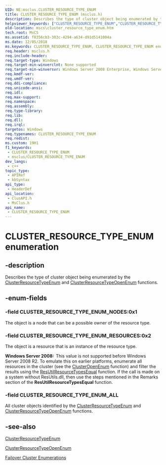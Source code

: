 ```yaml
---
UID: NE:msclus.CLUSTER_RESOURCE_TYPE_ENUM
title: CLUSTER_RESOURCE_TYPE_ENUM (msclus.h)
description: Describes the type of cluster object being enumerated by the ClusterResourceTypeEnum and ClusterResourceTypeOpenEnum functions.
helpviewer_keywords: ["CLUSTER_RESOURCE_TYPE_ENUM","CLUSTER_RESOURCE_TYPE_ENUM enumeration [Failover Cluster]","CLUSTER_RESOURCE_TYPE_ENUM_ALL","CLUSTER_RESOURCE_TYPE_ENUM_NODES","CLUSTER_RESOURCE_TYPE_ENUM_RESOURCES","_CLUSTER_RESOURCE_TYPE_ENUM","_CLUSTER_RESOURCE_TYPE_ENUM enumeration [Failover Cluster]","clusapi/CLUSTER_RESOURCE_TYPE_ENUM","clusapi/CLUSTER_RESOURCE_TYPE_ENUM_ALL","clusapi/CLUSTER_RESOURCE_TYPE_ENUM_NODES","clusapi/CLUSTER_RESOURCE_TYPE_ENUM_RESOURCES","clusapi/_CLUSTER_RESOURCE_TYPE_ENUM","msclus/CLUSTER_RESOURCE_TYPE_ENUM","msclus/CLUSTER_RESOURCE_TYPE_ENUM_ALL","msclus/CLUSTER_RESOURCE_TYPE_ENUM_NODES","msclus/CLUSTER_RESOURCE_TYPE_ENUM_RESOURCES","msclus/_CLUSTER_RESOURCE_TYPE_ENUM","mscs.cluster_resource_type_enum"]
old-location: mscs\cluster_resource_type_enum.htm
tech.root: MsCS
ms.assetid: f8356cb3-303c-4294-a634-d91d5141004a
ms.date: 12/05/2018
ms.keywords: CLUSTER_RESOURCE_TYPE_ENUM, CLUSTER_RESOURCE_TYPE_ENUM enumeration [Failover Cluster], CLUSTER_RESOURCE_TYPE_ENUM_ALL, CLUSTER_RESOURCE_TYPE_ENUM_NODES, CLUSTER_RESOURCE_TYPE_ENUM_RESOURCES, _CLUSTER_RESOURCE_TYPE_ENUM, _CLUSTER_RESOURCE_TYPE_ENUM enumeration [Failover Cluster], clusapi/CLUSTER_RESOURCE_TYPE_ENUM, clusapi/CLUSTER_RESOURCE_TYPE_ENUM_ALL, clusapi/CLUSTER_RESOURCE_TYPE_ENUM_NODES, clusapi/CLUSTER_RESOURCE_TYPE_ENUM_RESOURCES, clusapi/_CLUSTER_RESOURCE_TYPE_ENUM, msclus/CLUSTER_RESOURCE_TYPE_ENUM, msclus/CLUSTER_RESOURCE_TYPE_ENUM_ALL, msclus/CLUSTER_RESOURCE_TYPE_ENUM_NODES, msclus/CLUSTER_RESOURCE_TYPE_ENUM_RESOURCES, msclus/_CLUSTER_RESOURCE_TYPE_ENUM, mscs.cluster_resource_type_enum
req.header: msclus.h
req.include-header: 
req.target-type: Windows
req.target-min-winverclnt: None supported
req.target-min-winversvr: Windows Server 2008 Enterprise, Windows Server 2008 Datacenter
req.kmdf-ver: 
req.umdf-ver: 
req.ddi-compliance: 
req.unicode-ansi: 
req.idl: 
req.max-support: 
req.namespace: 
req.assembly: 
req.type-library: 
req.lib: 
req.dll: 
req.irql: 
targetos: Windows
req.typenames: CLUSTER_RESOURCE_TYPE_ENUM
req.redist: 
ms.custom: 19H1
f1_keywords:
 - CLUSTER_RESOURCE_TYPE_ENUM
 - msclus/CLUSTER_RESOURCE_TYPE_ENUM
dev_langs:
 - c++
topic_type:
 - APIRef
 - kbSyntax
api_type:
 - HeaderDef
api_location:
 - ClusAPI.h
 - MsClus.h
api_name:
 - CLUSTER_RESOURCE_TYPE_ENUM
---
```


# CLUSTER_RESOURCE_TYPE_ENUM enumeration


## -description

Describes the type of cluster object being enumerated by the 
    <a href="/windows/desktop/api/clusapi/nf-clusapi-clusterresourcetypeenum">ClusterResourceTypeEnum</a> and 
    <a href="/windows/desktop/api/clusapi/nf-clusapi-clusterresourcetypeopenenum">ClusterResourceTypeOpenEnum</a> 
    functions.

## -enum-fields

### -field CLUSTER_RESOURCE_TYPE_ENUM_NODES:0x1

The object is a node that can be a possible owner of the resource type.

### -field CLUSTER_RESOURCE_TYPE_ENUM_RESOURCES:0x2

The object is a resource that is an instance of the resource type.

<b>Windows Server 2008:  </b>This value is not supported before Windows Server 2008 R2. To emulate this on earlier platforms, 
       enumerate all resources in the cluster (see the 
       <a href="/windows/desktop/api/clusapi/nf-clusapi-clusteropenenum">ClusterOpenEnum</a> function) and filter the results 
       using the <a href="/windows/desktop/api/resapi/nf-resapi-resutilresourcetypesequal">ResUtilResourceTypesEqual</a> 
       function. If the call is made on a system without ResUtils.dll, then use the steps mentioned in the Remarks 
       section of the <b>ResUtilResourceTypesEqual</b> 
       function.

### -field CLUSTER_RESOURCE_TYPE_ENUM_ALL

All cluster objects identified by the 
       <a href="/windows/desktop/api/clusapi/nf-clusapi-clusterresourcetypeenum">ClusterResourceTypeEnum</a> and 
       <a href="/windows/desktop/api/clusapi/nf-clusapi-clusterresourcetypeopenenum">ClusterResourceTypeOpenEnum</a> 
       functions.

## -see-also

<a href="/windows/desktop/api/clusapi/nf-clusapi-clusterresourcetypeenum">ClusterResourceTypeEnum</a>



<a href="/windows/desktop/api/clusapi/nf-clusapi-clusterresourcetypeopenenum">ClusterResourceTypeOpenEnum</a>



<a href="/previous-versions/windows/desktop/mscs/cluster-enumerations">Failover Cluster Enumerations</a>
